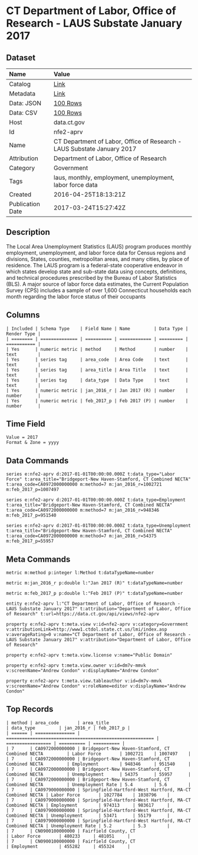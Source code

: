 # CT Department of Labor, Office of Research - LAUS Substate January 2017

## Dataset

| Name | Value |
| :--- | :---- |
| Catalog | [Link](https://catalog.data.gov/dataset/ct-department-of-labor-office-of-research-laus-substate-mar-2016) |
| Metadata | [Link](https://data.ct.gov/api/views/nfe2-aprv) |
| Data: JSON | [100 Rows](https://data.ct.gov/api/views/nfe2-aprv/rows.json?max_rows=100) |
| Data: CSV | [100 Rows](https://data.ct.gov/api/views/nfe2-aprv/rows.csv?max_rows=100) |
| Host | data.ct.gov |
| Id | nfe2-aprv |
| Name | CT Department of Labor, Office of Research - LAUS Substate January 2017 |
| Attribution | Department of Labor, Office of Research |
| Category | Government |
| Tags | laus, monthly, employment, unemployment, labor force data |
| Created | 2016-04-25T18:13:21Z |
| Publication Date | 2017-03-24T15:27:42Z |

## Description

The Local Area Unemployment Statistics (LAUS) program produces monthly employment, unemployment, and labor force data for Census regions and divisions, States, counties, metropolitan areas, and many cities, by place of residence. The LAUS program is a federal-state cooperative endeavor in which states develop state and sub-state data using concepts, definitions, and technical procedures prescribed by the Bureau of Labor Statistics (BLS). A major source of labor force data estimates, the Current Population Survey (CPS) includes a sample of over 1,600 Connecticut households each month regarding the labor force status of their occupants

## Columns

```ls
| Included | Schema Type    | Field Name | Name         | Data Type | Render Type |
| ======== | ============== | ========== | ============ | ========= | =========== |
| Yes      | numeric metric | method     | Method       | number    | text        |
| Yes      | series tag     | area_code  | Area Code    | text      | text        |
| Yes      | series tag     | area_title | Area Title   | text      | text        |
| Yes      | series tag     | data_type  | Data Type    | text      | text        |
| Yes      | numeric metric | jan_2016_r | Jan 2017 (R) | number    | number      |
| Yes      | numeric metric | feb_2017_p | Feb 2017 (P) | number    | number      |
```

## Time Field

```ls
Value = 2017
Format & Zone = yyyy
```

## Data Commands

```ls
series e:nfe2-aprv d:2017-01-01T00:00:00.000Z t:data_type="Labor Force" t:area_title="Bridgeport-New Haven-Stamford, CT Combined NECTA" t:area_code=CA0972000000000 m:method=7 m:jan_2016_r=1002721 m:feb_2017_p=1007497

series e:nfe2-aprv d:2017-01-01T00:00:00.000Z t:data_type=Employment t:area_title="Bridgeport-New Haven-Stamford, CT Combined NECTA" t:area_code=CA0972000000000 m:method=7 m:jan_2016_r=948346 m:feb_2017_p=951540

series e:nfe2-aprv d:2017-01-01T00:00:00.000Z t:data_type=Unemployment t:area_title="Bridgeport-New Haven-Stamford, CT Combined NECTA" t:area_code=CA0972000000000 m:method=7 m:jan_2016_r=54375 m:feb_2017_p=55957
```

## Meta Commands

```ls
metric m:method p:integer l:Method t:dataTypeName=number

metric m:jan_2016_r p:double l:"Jan 2017 (R)" t:dataTypeName=number

metric m:feb_2017_p p:double l:"Feb 2017 (P)" t:dataTypeName=number

entity e:nfe2-aprv l:"CT Department of Labor, Office of Research - LAUS Substate January 2017" t:attribution="Department of Labor, Office of Research" t:url=https://data.ct.gov/api/views/nfe2-aprv

property e:nfe2-aprv t:meta.view v:id=nfe2-aprv v:category=Government v:attributionLink=http://www1.ctdol.state.ct.us/lmi/index.asp v:averageRating=0 v:name="CT Department of Labor, Office of Research - LAUS Substate January 2017" v:attribution="Department of Labor, Office of Research"

property e:nfe2-aprv t:meta.view.license v:name="Public Domain"

property e:nfe2-aprv t:meta.view.owner v:id=dm7v-mmvk v:screenName="Andrew Condon" v:displayName="Andrew Condon"

property e:nfe2-aprv t:meta.view.tableauthor v:id=dm7v-mmvk v:screenName="Andrew Condon" v:roleName=editor v:displayName="Andrew Condon"
```

## Top Records

```ls
| method | area_code       | area_title                                               | data_type         | jan_2016_r | feb_2017_p | 
| ====== | =============== | ======================================================== | ================= | ========== | ========== | 
| 7      | CA0972000000000 | Bridgeport-New Haven-Stamford, CT Combined NECTA         | Labor Force       | 1002721    | 1007497    | 
| 7      | CA0972000000000 | Bridgeport-New Haven-Stamford, CT Combined NECTA         | Employment        | 948346     | 951540     | 
| 7      | CA0972000000000 | Bridgeport-New Haven-Stamford, CT Combined NECTA         | Unemployment      | 54375      | 55957      | 
| 7      | CA0972000000000 | Bridgeport-New Haven-Stamford, CT Combined NECTA         | Unemployment Rate | 5.4        | 5.6        | 
| 7      | CA0979000000000 | Springfield-Hartford-West Hartford, MA-CT Combined NECTA | Labor Force       | 1027784    | 1038796    | 
| 7      | CA0979000000000 | Springfield-Hartford-West Hartford, MA-CT Combined NECTA | Employment        | 974313     | 983617     | 
| 7      | CA0979000000000 | Springfield-Hartford-West Hartford, MA-CT Combined NECTA | Unemployment      | 53471      | 55179      | 
| 7      | CA0979000000000 | Springfield-Hartford-West Hartford, MA-CT Combined NECTA | Unemployment Rate | 5.2        | 5.3        | 
| 7      | CN0900100000000 | Fairfield County, CT                                     | Labor Force       | 480233     | 481051     | 
| 7      | CN0900100000000 | Fairfield County, CT                                     | Employment        | 455282     | 455324     | 
```